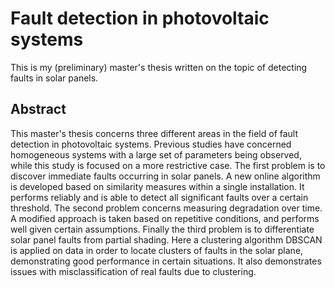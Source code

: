 # Fault detection in photovoltaic systems

This is my (preliminary) master's thesis written on the topic of detecting faults in solar panels.

## Abstract

This master's thesis concerns three different areas in the field of fault detection in photovoltaic systems.
Previous studies have concerned homogeneous systems with a large set of parameters being observed, while this study is focused on a more restrictive case.
The first problem is to discover immediate faults occurring in solar panels.
A new online algorithm is developed based on similarity measures within a single installation.
It performs reliably and is able to detect all significant faults over a certain threshold.
The second problem concerns measuring degradation over time.
A modified approach is taken based on repetitive conditions, and performs well given certain assumptions.
Finally the third problem is to differentiate solar panel faults from partial shading.
Here a clustering algorithm DBSCAN is applied on data in order to locate clusters of faults in the solar plane, demonstrating good performance in certain situations.
It also demonstrates issues with misclassification of real faults due to clustering.
